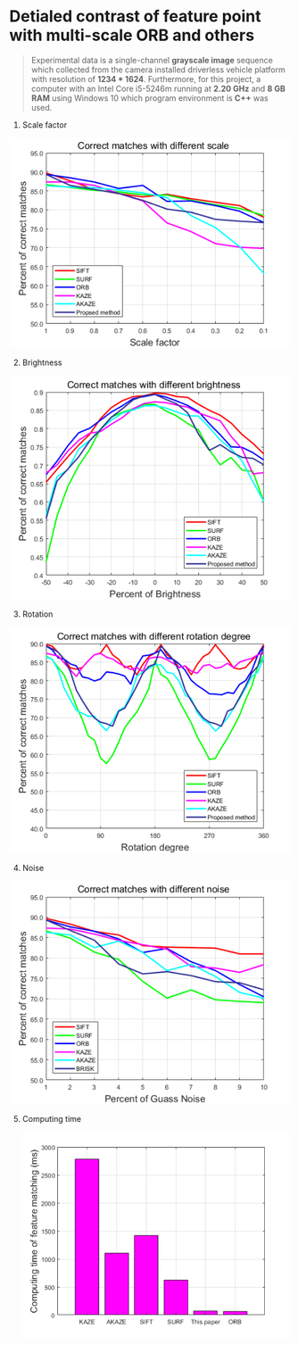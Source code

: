 # Detialed contrast of feature point with multi-scale ORB and others

> Experimental data is a single-channel **grayscale image** sequence which collected from the camera installed driverless vehicle platform with resolution of **1234 * 1624**. Furthermore, for this project, a computer with an Intel Core i5-5246m running at **2.20 GHz** and **8 GB RAM** using Windows 10 which program environment is **C++** was used.

1. Scale factor

![Correct matches with different scale](scale_.bmp)

2. Brightness

![Correct matches with different Brightness](brightness_.bmp)

3. Rotation


![Correct matches with different Brightness](rotation_.bmp)




4. Noise


![Correct matches with different Brightness](noise_.bmp)


5. Computing time

   ![untitled4](time_.bmp)
